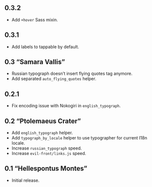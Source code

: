## 0.3.2

* Add `+hover` Sass mixin.

## 0.3.1

* Add labels to tappable by default.

## 0.3 “Samara Vallis”

* Russian typograph doesn’t insert flying quotes tag anymore.
* Add separated `auto_flying_quotes` helper.

## 0.2.1

* Fix encoding issue with Nokogiri in `english_typograph`.

## 0.2 “Ptolemaeus Crater”

* Add `english_typograph` helper.
* Add `typograph_by_locale` helper to use typographer for current I18n locale.
* Increase `russian_typograph` speed.
* Increase `evil-front/links.js` speed.

## 0.1 “Hellespontus Montes”

* Initial release.
